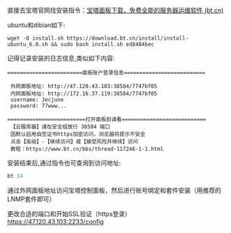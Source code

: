 
直接去宝塔官网找安装指令：[宝塔面板下载，免费全能的服务器运维软件 (bt.cn)](https://www.bt.cn/new/download.html)

ubuntu和dibian如下:
```
wget -O install.sh https://download.bt.cn/install/install-ubuntu_6.0.sh && sudo bash install.sh ed8484bec
```

记得记录安装的日志信息,类似如下内容:
```
========================面板账户登录信息==========================

 外网面板地址: http://47.120.43.103:38584/7747bf05
 内网面板地址: http://172.16.37.119:38584/7747bf05
 username: Jecjune
 password: 77www...
 
=========================打开面板前请看===========================
 【云服务器】请在安全组放行 38584 端口
 因默认启用自签证书https加密访问，浏览器将提示不安全
 点击【高级】-【继续访问】或【接受风险并继续】访问
 教程：https://www.bt.cn/bbs/thread-117246-1-1.html
```
安装结束后,通过指令也可查询到访问地址:
```php
bt 14
```

通过外网面板地址访问宝塔控制面板，然后进行账号绑定和套件安装（用推荐的LNMP套件即可）

更改合适的端口和开始SSL验证（https登录） https://47.120.43.103:2233/config
